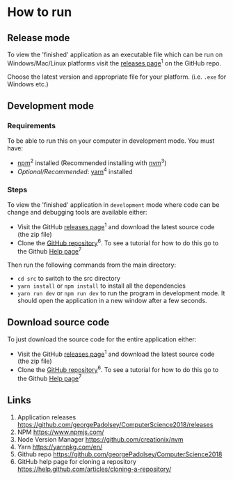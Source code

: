 How to run
==========

## Release mode

To view the 'finished' application as an executable file which can be run on Windows/Mac/Linux platforms visit the [releases page](https://github.com/georgePadolsey/ComputerScience2018/releases)<sup>1</sup> on the GitHub repo.

Choose the latest version and appropriate file for your platform. (i.e. `.exe` for Windows etc.)

## Development mode

### Requirements
To be able to run this on your computer in development mode. You must have:
- [npm](https://www.npmjs.com/)<sup>2</sup> installed (Recommended installing with [nvm](https://github.com/creationix/nvm)<sup>3</sup>)
- _Optional/Recommended_: [yarn](https://yarnpkg.com/lang/en/)<sup>4</sup> installed


### Steps
To view the 'finished' application in `development` mode where code can be change and debugging tools are available either:
- Visit the GitHub [releases page](https://github.com/georgePadolsey/ComputerScience2018/releases)<sup>1</sup> and download the latest source code (the zip file)
- Clone the [GitHub repository](https://github.com/georgePadolsey/ComputerScience2018)<sup>6</sup>. To see a tutorial for how to do this go to the Github [Help page](https://help.github.com/articles/cloning-a-repository/)<sup>7</sup>

Then run the following commands from the main directory:
- `cd src` to switch to the src directory
- `yarn install` or `npm install` to install all the dependencies
- `yarn run dev` or `npm run dev` to run the program in development mode. It should open the application in a new window after a few seconds.

## Download source code
To just download the source code for the entire application either:
- Visit the GitHub [releases page](https://github.com/georgePadolsey/ComputerScience2018/releases)<sup>1</sup> and download the latest source code (the zip file)
- Clone the [GitHub repository](https://github.com/georgePadolsey/ComputerScience2018)<sup>6</sup>. To see a tutorial for how to do this go to the Github [Help page](https://help.github.com/articles/cloning-a-repository/)<sup>7</sup>

## Links
1) Application releases https://github.com/georgePadolsey/ComputerScience2018/releases
2) NPM https://www.npmjs.com/
3) Node Version Manager https://github.com/creationix/nvm
4) Yarn https://yarnpkg.com/en/
6) Github repo https://github.com/georgePadolsey/ComputerScience2018
7) GitHub help page for cloning a repository https://help.github.com/articles/cloning-a-repository/